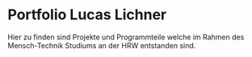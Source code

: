 # Portfolio Lucas Lichner

Hier zu finden sind Projekte und Programmteile welche im Rahmen des Mensch-Technik Studiums an der HRW entstanden sind. 
